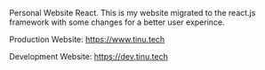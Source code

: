 Personal Website React. This is my website migrated to the react.js framework with some changes for a better user experince.

Production Website: https://www.tinu.tech

Development Website: https://dev.tinu.tech
